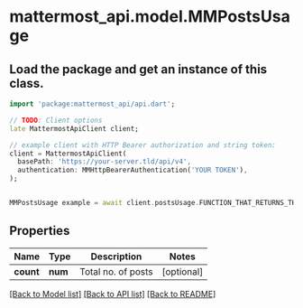 # mattermost_api.model.MMPostsUsage

## Load the package and get an instance of this class.
```dart
import 'package:mattermost_api/api.dart';

// TODO: Client options
late MattermostApiClient client;

// example client with HTTP Bearer authorization and string token:
client = MattermostApiClient(
  basePath: 'https://your-server.tld/api/v4',
  authentication: MMHttpBearerAuthentication('YOUR TOKEN'),
);


MMPostsUsage example = await client.postsUsage.FUNCTION_THAT_RETURNS_THIS_CLASS();

```

## Properties
Name | Type | Description | Notes
------------ | ------------- | ------------- | -------------
**count** | **num** | Total no. of posts | [optional] 

[[Back to Model list]](../GENERATED_README.md#documentation-for-models) [[Back to API list]](../GENERATED_README.md#documentation-for-api-endpoints) [[Back to README]](../GENERATED_README.md)


